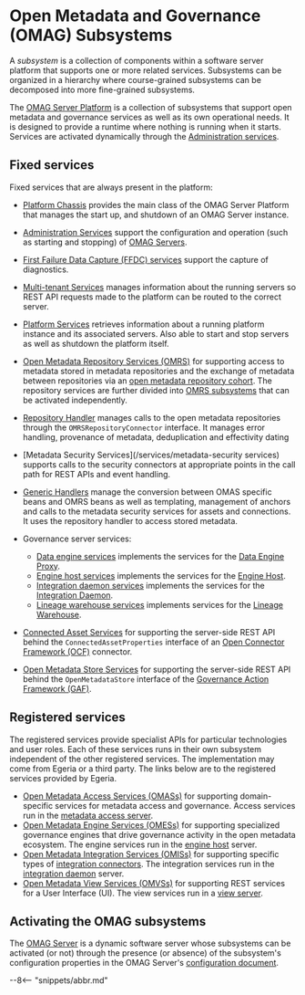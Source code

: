 <!-- SPDX-License-Identifier: CC-BY-4.0 -->
<!-- Copyright Contributors to the Egeria project. -->

# Open Metadata and Governance (OMAG) Subsystems

A *subsystem* is a collection of components within a software server platform that supports one or more related services. Subsystems can be organized in a hierarchy where course-grained subsystems can be decomposed into more fine-grained subsystems.

The [OMAG Server Platform](/concepts/omag-server-platform) is a collection of subsystems that support open metadata and governance services as well as its own operational needs.  It is designed to provide a runtime where nothing is running when it starts.  Services are activated dynamically through the [Administration services](/services/admin/services/overview).

## Fixed services

Fixed services that are always present in the platform:

- [Platform Chassis](/services/platform-chassis) provides the main class of the OMAG Server Platform that manages the start up, and shutdown of an OMAG Server instance.

- [Administration Services](/services/admin-services/overview) support the configuration and operation (such as starting and stopping) of [OMAG Servers](/concepts/omag-servers).

- [First Failure Data Capture (FFDC) services](/services/ffdc-services) support the capture of diagnostics.

- [Multi-tenant Services](/services/multi-tenant) manages information about the running servers so REST API requests made to the platform can be routed to the correct server. 

- [Platform Services](/services/platform-services/overview) retrieves information about a running platform instance and its associated servers. Also able to start and stop servers as well as shutdown the platform itself.

- [Open Metadata Repository Services (OMRS)](/services/omrs) for supporting access to metadata stored in metadata repositories and the exchange of metadata between repositories via an [open metadata repository cohort](/concepts/cohort-member). The repository services are further divided into [OMRS subsystems](/services/omrs/#omrs-subsystems) that can be activated independently.

- [Repository Handler](/services/repository-handler) manages calls to the open metadata repositories through the `OMRSRepositoryConnector` interface.  It manages error handling, provenance of metadata, deduplication and effectivity dating

- [Metadata Security Services](/services/metadata-security services) supports calls to the security connectors at appropriate points in the call path for REST APIs and event handling.

- [Generic Handlers](/services/generic-handlers) manage the conversion between OMAS specific beans and OMRS beans as well as templating, management of anchors and calls to the metadata security services for assets and connections.  It uses the repository handler to access stored metadata.

- Governance server services:

    - [Data engine services](/services/data-engine-proxy-services) implements the services for the [Data Engine Proxy](/concepts/date-engine-proxy).
    - [Engine host services](/services/engine-host-services) implements the services for the [Engine Host](/concepts/engine-host).
    - [Integration daemon services](/services/integration-daemon-services) implements the services for the [Integration Daemon](/concepts/integration-daemon).
    - [Lineage warehouse services](/services/lineage-warehouse-services) implements services for the [Lineage Warehouse](/concepts/lineage-warehouse).

- [Connected Asset Services](/services/ocf-metadata-management) for supporting the server-side REST API behind the `ConnectedAssetProperties` interface of an [Open Connector Framework (OCF)](/frameworks/ocf/overview) connector.

- [Open Metadata Store Services](/services/gaf-metadata-management) for supporting the server-side REST API behind the `OpenMetadataStore` interface of the [Governance Action Framework (GAF)](/frameworks/gaf/overview).


## Registered services

The registered services provide specialist APIs for particular technologies and user roles. Each of these services runs in their own subsystem independent of the other registered services. The implementation may come from Egeria or a third party. The links below are to the registered services provided by Egeria.

- [Open Metadata Access Services (OMASs)](/services/omas) for supporting domain-specific services for metadata access and governance. Access services run in the [metadata access server](/concepts/metadata-access-server).
- [Open Metadata Engine Services (OMESs)](/services/omes) for supporting specialized governance engines that drive governance activity in the open metadata ecosystem. The engine services run in the [engine host](/concepts/engine-host) server.
- [Open Metadata Integration Services (OMISs)](/services/omis) for supporting specific types of [integration connectors](/concepts/integration-connector). The integration services run in the [integration daemon](/concepts/integration-daemon) server.
- [Open Metadata View Services (OMVSs)](/services/omvs) for supporting REST services for a User Interface (UI). The view services run in a [view server](/concepts/view-server).

## Activating the OMAG subsystems

The [OMAG Server](/concepts/omag-server) is a dynamic software server whose subsystems can be activated (or not) through the presence (or absence) of the subsystem's configuration properties in the OMAG Server's [configuration document](/concepts/configuration-document).

--8<-- "snippets/abbr.md"
